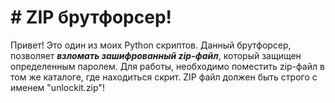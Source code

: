 # # ZIP брутфорсер! 

Привет! Это один из моих Python скриптов.
Данный брутфорсер, позволяет ***взломать зашифрованный zip-файл***, который защищен определенным паролем.
Для работы, необходимо поместить  zip-файл в том же каталоге, где находиться скрит. ZIP файл должен быть строго  с именем "unlockit.zip"!


